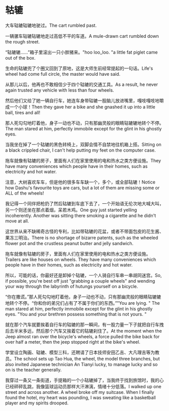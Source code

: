 # 轱辘

<p><span class="chinese">大车轱辘轱辘地驶过。</span><span class="english">The cart rumbled past.</span></p>

<p><span class="chinese">一辆骡车轱辘轱辘地走过高低不平的车道。</span><span class="english">A mule-drawn cart rumbled down the rough street.</span></p>

<p><span class="chinese">“轱辘辘……”箱子里滚出一只小胖猪来。</span><span class="english">"hoo loo_loo. "a little fat piglet came out of the box.</span></p>

<p><span class="chinese">生命的轱辘兜了个圈又回到了原地，这是大师生前经常提起的一句话。</span><span class="english">Life's wheel had come full circle, the master would have said.</span></p>

<p><span class="chinese">从那儿以后，他再也不敢相信少于四个轱辘的交通工具。</span><span class="english">As a result, he never again trusted any vehicle with less than four wheels.</span></p>

<p><span class="chinese">然后他们又给了她一辆自行车，她连车身带轱辘一股脑儿放进嘴里，嘎吱嘎吱地嚼成一个小球！</span><span class="english">Then they gave her a bike and she gnashed it up into a little ball, tires and all!</span></p>

<p><span class="chinese">那人死勾勾地盯着他，身子一动也不动，只有那幽灵般的眼睛轱辘辘地转个不停。</span><span class="english">The man stared at him, perfectly immobile except for the glint in his ghostly eyes.</span></p>

<p><span class="chinese">当我坐在掉了一个轱辘的黑色转椅上，双脚会情不自禁地往机箱上搭。</span><span class="english">Sitting on a black crippled chair, I can't help putting my feet on the computer case.</span></p>

<p><span class="chinese">拖车就像有轱辘的房子，里面有人们在家里使用的电和热水之类方便设施。</span><span class="english">They have many conveniences which people have in their homes, such as electricity and hot water.</span></p>

<p><span class="chinese">注意，大树喜欢车车，但是他的很多车车缺一个，多个，或全部轱辘！</span><span class="english">Notice how Dashu's favourite toys are cars, but a lot of them are missing some or ALL of the wheels!</span></p>

<p><span class="chinese">我记得一个同伴把枪扔了然后轱辘到车底下去了，一个开始语无伦次地大喊大叫，另一个则还坐在那点着烟，呆若木鸡。</span><span class="english">One guy just started yelling incoherently. Another was sitting there smoking a cigarette and he didn't move at all.</span></p>

<p><span class="chinese">这世界从来不缺稀奇古怪的专利，比如带轱辘的花盆，或者不带面包皮的花生酱、果冻三明治。</span><span class="english">There is no shortage of bizarre patents, such as the wheeled flower pot and the crustless peanut butter and jelly sandwich.</span></p>

<p><span class="chinese">拖车就像有轱辘的房子，里面有人们在家里使用的电和热水之类方便设施。</span><span class="english">Trailers are like houses on wheels. They have many conveniences which people have in their homes, such as electricity and hot water.</span></p>

<p><span class="chinese">所以，可能的话，你最好还是卸掉个轱辘，一个人骑自行车串一串胡同迷宫。</span><span class="english">So, if possible, you're best off just "grabbing a couple wheels" and wending your way through the labyrinth of hutungs yourself on a bicycle.</span></p>

<p><span class="chinese">“你在撒谎。”那人死勾勾地盯着他，身子一动也不动，只有那幽灵般的眼睛轱辘辘地转个不停。“你和你的弟兄们占有了不属于你们的东西。”</span><span class="english">"You are lying. " The man stared at him, perfectly immobile except for the glint in his ghostly eyes. "You and your brethren possess something that is not yours. "</span></p>

<p><span class="chinese">就在那个汽车就要挨着自行车的轱辘的那一瞬间，有一股力量一下子就把自行车拽后去半米多远，然后那个汽车又挨着它的轱辘刹住了。</span><span class="english">At the moment when the Jeep almost ran over the bicycle's wheels, a force pulled the bike back for over half a meter, then the jeep stopped right at the bike's wheel.</span></p>

<p><span class="chinese">学堂设立陶画、轱辘、模型三科，还聘请了日本技师安田乙吉、大凡理吉等为教员。</span><span class="english">The school sets up Tao Hua, the wheel, the model three branches, but also invited Japanese technician An Tianyi lucky, to manage lucky and so on is the teacher generally.</span></p>

<p><span class="chinese">我穿过一条又一条街道，手提箱的一个小轱辘掉了，当我终于找到旅馆时，我的心已经砰砰乱跳，我像篮球运动员那样大汗淋漓，情绪十分低落。</span><span class="english">I walked up one street and across another. A wheel broke off my suitcase. When I finally found the hotel, my heart was pounding, I was sweating like a basketball player and my spirits drooped.</span></p>

